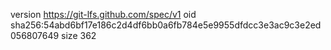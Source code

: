 version https://git-lfs.github.com/spec/v1
oid sha256:54abd6bf17e186c2d4df6bb0a6fb784e5e9955dfdcc3e3ac9c3e2ed056807649
size 362
